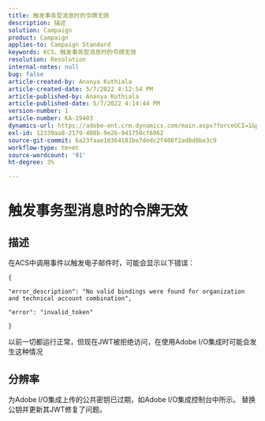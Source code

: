 ```yaml
---
title: 触发事务型消息时的令牌无效
description: 描述
solution: Campaign
product: Campaign
applies-to: Campaign Standard
keywords: KCS，触发事务型消息时的令牌无效
resolution: Resolution
internal-notes: null
bug: false
article-created-by: Ananya Kuthiala
article-created-date: 5/7/2022 4:12:54 PM
article-published-by: Ananya Kuthiala
article-published-date: 5/7/2022 4:14:44 PM
version-number: 1
article-number: KA-19403
dynamics-url: https://adobe-ent.crm.dynamics.com/main.aspx?forceUCI=1&pagetype=entityrecord&etn=knowledgearticle&id=c8669289-20ce-ec11-a7b5-0022480a8e40
exl-id: 12339aa8-2179-408b-9e2b-941750cf6062
source-git-commit: 6a23faae10364181be7dedc2f408f2ad8d8be3c9
workflow-type: tm+mt
source-wordcount: '91'
ht-degree: 3%

---
```


# 触发事务型消息时的令牌无效

## 描述


在ACS中调用事件以触发电子邮件时，可能会显示以下错误：

```
{

"error_description": "No valid bindings were found for organization and technical account combination",

"error": "invalid_token"

}
```

以前一切都运行正常，但现在JWT被拒绝访问，在使用Adobe I/O集成时可能会发生这种情况


## 分辨率


为Adobe I/O集成上传的公共密钥已过期，如Adobe I/O集成控制台中所示。 替换公钥并更新其JWT修复了问题。

